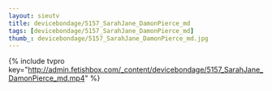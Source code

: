 ```yaml
--- 
layout: sieutv
title: devicebondage/5157_SarahJane_DamonPierce_md
tags: [devicebondage/5157_SarahJane_DamonPierce_md]
thumb_: devicebondage/5157_SarahJane_DamonPierce_md.jpg
---
```

{% include tvpro key="http://admin.fetishbox.com/_content/devicebondage/5157_SarahJane_DamonPierce_md.mp4" %} 
